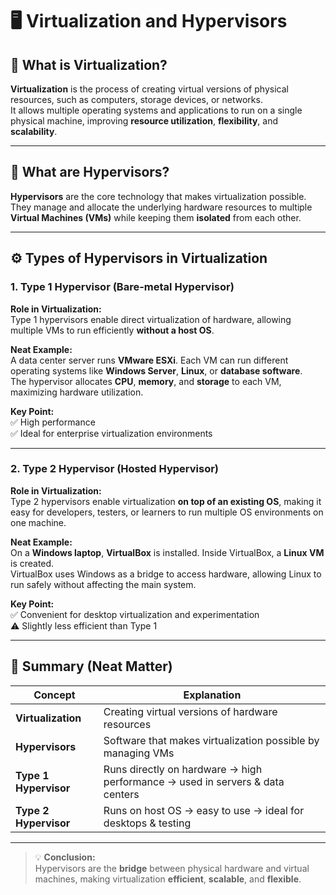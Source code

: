 # 🖥️ Virtualization and Hypervisors

## 🔹 What is Virtualization?

**Virtualization** is the process of creating virtual versions of physical resources, such as computers, storage devices, or networks.  
It allows multiple operating systems and applications to run on a single physical machine, improving **resource utilization**, **flexibility**, and **scalability**.

---

## 🔹 What are Hypervisors?

**Hypervisors** are the core technology that makes virtualization possible.  
They manage and allocate the underlying hardware resources to multiple **Virtual Machines (VMs)** while keeping them **isolated** from each other.

---

## ⚙️ Types of Hypervisors in Virtualization

### 1. Type 1 Hypervisor (Bare-metal Hypervisor)

**Role in Virtualization:**  
Type 1 hypervisors enable direct virtualization of hardware, allowing multiple VMs to run efficiently **without a host OS**.

**Neat Example:**  
A data center server runs **VMware ESXi**. Each VM can run different operating systems like **Windows Server**, **Linux**, or **database software**.  
The hypervisor allocates **CPU**, **memory**, and **storage** to each VM, maximizing hardware utilization.

**Key Point:**  
✅ High performance  
✅ Ideal for enterprise virtualization environments

---

### 2. Type 2 Hypervisor (Hosted Hypervisor)

**Role in Virtualization:**  
Type 2 hypervisors enable virtualization **on top of an existing OS**, making it easy for developers, testers, or learners to run multiple OS environments on one machine.

**Neat Example:**  
On a **Windows laptop**, **VirtualBox** is installed. Inside VirtualBox, a **Linux VM** is created.  
VirtualBox uses Windows as a bridge to access hardware, allowing Linux to run safely without affecting the main system.

**Key Point:**  
✅ Convenient for desktop virtualization and experimentation  
⚠️ Slightly less efficient than Type 1

---

## 🧭 Summary (Neat Matter)

| Concept | Explanation |
|----------|--------------|
| **Virtualization** | Creating virtual versions of hardware resources |
| **Hypervisors** | Software that makes virtualization possible by managing VMs |
| **Type 1 Hypervisor** | Runs directly on hardware → high performance → used in servers & data centers |
| **Type 2 Hypervisor** | Runs on host OS → easy to use → ideal for desktops & testing |

---

> 💡 **Conclusion:**  
Hypervisors are the **bridge** between physical hardware and virtual machines, making virtualization **efficient**, **scalable**, and **flexible**.
